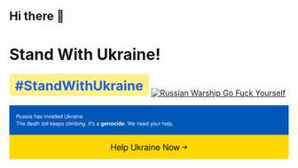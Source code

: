 ## Hi there 👋

# Stand With Ukraine!
[![Stand With Ukraine](https://raw.githubusercontent.com/vshymanskyy/StandWithUkraine/main/badges/StandWithUkraine.svg)](https://stand-with-ukraine.pp.ua)
[![Russian Warship Go Fuck Yourself](https://raw.githubusercontent.com/vshymanskyy/StandWithUkraine/main/badges/RussianWarship.svg)](https://stand-with-ukraine.pp.ua)

[![Stand With Ukraine](https://raw.githubusercontent.com/vshymanskyy/StandWithUkraine/main/banner2-direct.svg)](https://stand-with-ukraine.pp.ua)

<!--

**Here are some ideas to get you started:**

🙋‍♀️ A short introduction - Hello I am a originazation account for hangocdinhnew for myself I create stupid C++ Project
👩‍💻 Useful resources - I create C++ projects but it isn't public yet
🍿 Fun facts - ```**I sucks at coding**```
-->

